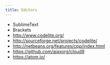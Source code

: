 ```yaml
---
title: Editors
---
```

* SublimeText
* Brackets
* http://www.codelite.org/
* http://sourceforge.net/projects/codelite/ 
* http://netbeans.org/features/cpp/index.html 
* https://github.com/ajaxorg/cloud9
* https://atom.io/
